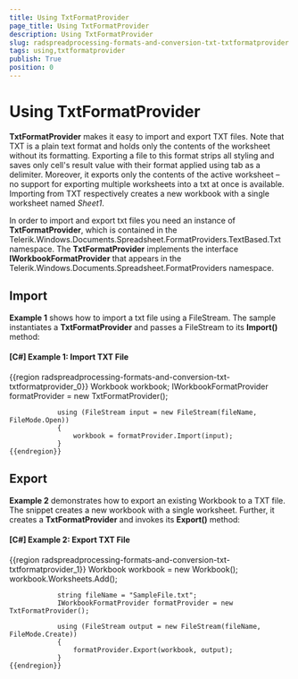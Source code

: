```yaml
---
title: Using TxtFormatProvider
page_title: Using TxtFormatProvider
description: Using TxtFormatProvider
slug: radspreadprocessing-formats-and-conversion-txt-txtformatprovider
tags: using,txtformatprovider
publish: True
position: 0
---
```


# Using TxtFormatProvider



__TxtFormatProvider__ makes it easy to import and export TXT files. Note that TXT is a plain text format and holds only the contents of the worksheet without its formatting. Exporting a file to this format strips all styling and saves only cell's result value with their format applied using tab as a delimiter. Moreover, it exports only the contents of the active worksheet – no support for exporting multiple worksheets into a txt at once is available. Importing from TXT respectively creates a new workbook with a single worksheet named *Sheet1*.
      

In order to import and export txt files you need an instance of __TxtFormatProvider__, which is contained in the Telerik.Windows.Documents.Spreadsheet.FormatProviders.TextBased.Txt namespace. The __TxtFormatProvider__ implements the interface __IWorkbookFormatProvider__ that appears in the Telerik.Windows.Documents.Spreadsheet.FormatProviders namespace.
      

## Import

__Example 1__ shows how to import a txt file using a FileStream. The sample instantiates a __TxtFormatProvider__ and passes a FileStream to its __Import()__ method:
        

#### __[C#] Example 1: Import TXT File__

{{region radspreadprocessing-formats-and-conversion-txt-txtformatprovider_0}}
	            Workbook workbook;
	            IWorkbookFormatProvider formatProvider = new TxtFormatProvider();
	
	            using (FileStream input = new FileStream(fileName, FileMode.Open))
	            {
	                workbook = formatProvider.Import(input);
	            }
	{{endregion}}



## Export

__Example 2__ demonstrates how to export an existing Workbook to a TXT file. The snippet creates a new workbook with a single worksheet. Further, it
          creates a __TxtFormatProvider__ and invokes its __Export()__ method:
        

#### __[C#] Example 2: Export TXT File__

{{region radspreadprocessing-formats-and-conversion-txt-txtformatprovider_1}}
	            Workbook workbook = new Workbook();
	            workbook.Worksheets.Add();
	
	            string fileName = "SampleFile.txt";
	            IWorkbookFormatProvider formatProvider = new TxtFormatProvider();
	
	            using (FileStream output = new FileStream(fileName, FileMode.Create))
	            {
	                formatProvider.Export(workbook, output);
	            }
	{{endregion}}


